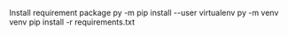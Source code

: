
Install requirement package
    py -m pip install --user virtualenv
     py -m venv venv
    pip install -r requirements.txt